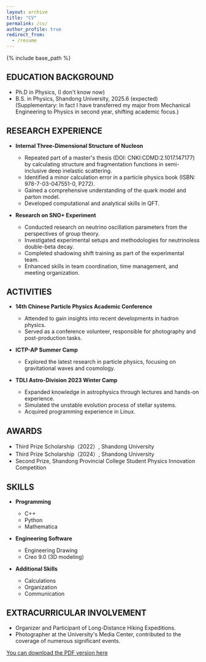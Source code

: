 ```yaml
---
layout: archive
title: "CV"
permalink: /cv/
author_profile: true
redirect_from:
  - /resume
---
```


{% include base_path %}

## EDUCATION BACKGROUND
* Ph.D in Physics, (I don't know now)
* B.S. in Physics, Shandong University, 2025.6 (expected)
(Supplementary:	In fact I have transferred my major from Mechanical Engineering to Physics in second year, shifting academic focus.)

## RESEARCH EXPERIENCE
* **Internal Three-Dimensional Structure of Nucleon**
  * Repeated part of a master's thesis (DOI: CNKI:CDMD:2.1017.147177) by calculating structure and fragmentation functions in semi-inclusive deep inelastic scattering.
  * Identified a minor calculation error in a particle physics book (ISBN: 978-7-03-047551-0, P272).
  * Gained a comprehensive understanding of the quark model and parton model.
  * Developed computational and analytical skills in QFT.

* **Research on SNO+ Experiment**
  * Conducted research on neutrino oscillation parameters from the perspectives of group theory.
  * Investigated experimental setups and methodologies for neutrinoless double-beta decay.
  * Completed shadowing shift training as part of the experimental team.
  * Enhanced skills in team coordination, time management, and meeting organization.

## ACTIVITIES
* **14th Chinese Particle Physics Academic Conference**
  * Attended to gain insights into recent developments in hadron physics.
  * Served as a conference volunteer, responsible for photography and post-production tasks.
  
* **ICTP-AP Summer Camp**
  * Explored the latest research in particle physics, focusing on gravitational waves and cosmology.
  
* **TDLI Astro-Division 2023 Winter Camp**
  * Expanded knowledge in astrophysics through lectures and hands-on experience.
  * Simulated the unstable evolution process of stellar systems.
  * Acquired programming experience in Linux.

## AWARDS
* Third Prize Scholarship（2022）, Shandong University
* Third Prize Scholarship（2024）, Shandong University
* Second Prize, Shandong Provincial College Student Physics Innovation Competition

## SKILLS
* **Programming**
  * C++
  * Python
  * Mathematica

* **Engineering Software**
  * Engineering Drawing
  * Creo 9.0 (3D modeling)

* **Additional Skills**
  * Calculations
  * Organization
  * Communication

## EXTRACURRICULAR INVOLVEMENT
  * Organizer and Participant of Long-Distance Hiking Expeditions.
  * Photographer at the University's Media Center, contributed to the coverage of numerous significant events.

[You can download the PDF version here](files/qdx_CV.pdf)
